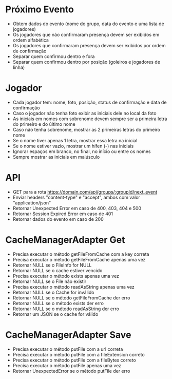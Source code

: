 # Próximo Evento
- Obtem dados do evento (nome do grupo, data do evento e uma lista de jogadores)
- Os jogadores que não confirmaram presença devem ser exibidos em ordem alfabética
- Os jogadores que confirmaram presença devem ser exibidos por ordem de confirmação
- Separar quem confirmou dentro e fora
- Separar quem confirmou dentro por posição (goleiros e jogadores de linha)

# Jogador
- Cada jogador tem: nome, foto, posição, status de confirmação e data de confirmação
- Caso o jogador não tenha foto exibir as iniciais dele no local da foto
- As iniciais em nomes com sobrenome devem sempre ser a primeira letra do primeiro e do último nome
- Caso não tenha sobrenome, mostrar as 2 primeiras letras do primeiro nome
- Se o nome tiver apenas 1 letra, mostrar essa letra na inicial
- Se o nome estiver vazio, mostrar um hífen (-) nas iniciais
- Ignorar espaços em branco, no final, no início ou entre os nomes
- Sempre mostrar as iniciais em maiúsculo

# API
- GET para a rota https://domain.com/api/groups/:groupId/next_event
- Enviar headers "content-type" e "accept", ambos com valor "application/json"
- Retornar Unexpected Error em caso de 400, 403, 404 e 500
- Retornar Session Expired Error em caso de 401
- Retornar dados do evento em caso de 200

# CacheManagerAdapter Get
- Precisa executar o método getFileFromCache com a key correta
- Precisa executar o método getFileFromCache apenas uma vez
- Retornar NULL se o FileInfo for NULL
- Retornar NULL se o cache estiver vencido
- Precisa executar o método exists apenas uma vez
- Retornar NULL se o File não existir
- Precisa executar o método readAsString apenas uma vez
- Retornar NULL se o Cache for inválido
- Retornar NULL se o método getFileFromCache der erro
- Retornar NULL se o método exists der erro
- Retornar NULL se o método readAsString der erro
- Retornar um JSON se o cache for válido

# CacheManagerAdapter Save
- Precisa executar o método putFile com a url correta
- Precisa executar o método putFile com a fileExtension correto
- Precisa executar o método putFile com a fileBytes correto
- Precisa executar o método putFile apenas uma vez
- Retornar UnexpectedError se o método putFile der erro
